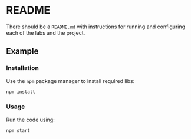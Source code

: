 # README

There should be a `README.md` with instructions for running and configuring each of the labs and the project.

## Example

### Installation
Use the `npm` package manager to install required libs:

```bash
npm install
```

### Usage
Run the code using:
```bash
npm start
```
